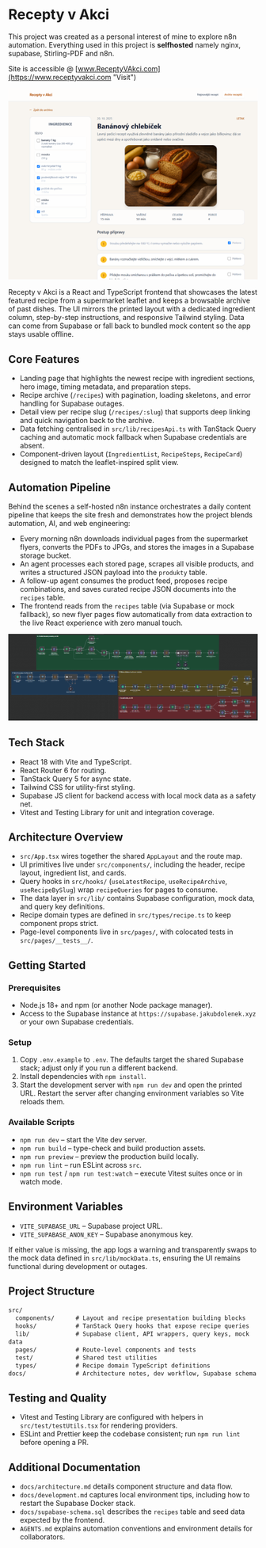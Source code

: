 # Recepty v Akci

This project was created as a personal interest of mine to explore n8n automation. 
Everything used in this project is **selfhosted** namely nginx, supabase, Stirling-PDF and n8n. 

Site is accessible @ [www.ReceptyVAkci.com](https://www.receptyvakci.com "Visit")

[![site showcase](images/site-showcase.png)](images/site-showcase.png)

Recepty v Akci is a React and TypeScript frontend that showcases the latest featured recipe from a supermarket leaflet and keeps a browsable archive of past dishes. The UI mirrors the printed layout with a dedicated ingredient column, step-by-step instructions, and responsive Tailwind styling. Data can come from Supabase or fall back to bundled mock content so the app stays usable offline.

## Core Features
- Landing page that highlights the newest recipe with ingredient sections, hero image, timing metadata, and preparation steps.
- Recipe archive (`/recipes`) with pagination, loading skeletons, and error handling for Supabase outages.
- Detail view per recipe slug (`/recipes/:slug`) that supports deep linking and quick navigation back to the archive.
- Data fetching centralised in `src/lib/recipesApi.ts` with TanStack Query caching and automatic mock fallback when Supabase credentials are absent.
- Component-driven layout (`IngredientList`, `RecipeSteps`, `RecipeCard`) designed to match the leaflet-inspired split view.

## Automation Pipeline
Behind the scenes a self-hosted n8n instance orchestrates a daily content pipeline that keeps the site fresh and demonstrates how the project blends automation, AI, and web engineering:
- Every morning n8n downloads individual pages from the supermarket flyers, converts the PDFs to JPGs, and stores the images in a Supabase storage bucket.
- An agent processes each stored page, scrapes all visible products, and writes a structured JSON payload into the `produkty` table.
- A follow-up agent consumes the product feed, proposes recipe combinations, and saves curated recipe JSON documents into the `recipes` table.
- The frontend reads from the `recipes` table (via Supabase or mock fallback), so new flyer pages flow automatically from data extraction to the live React experience with zero manual touch.

[![n8n showcase](images/n8n-showcase.png)](images/n8n-showcase.png)

## Tech Stack
- React 18 with Vite and TypeScript.
- React Router 6 for routing.
- TanStack Query 5 for async state.
- Tailwind CSS for utility-first styling.
- Supabase JS client for backend access with local mock data as a safety net.
- Vitest and Testing Library for unit and integration coverage.

## Architecture Overview
- `src/App.tsx` wires together the shared `AppLayout` and the route map.
- UI primitives live under `src/components/`, including the header, recipe layout, ingredient list, and cards.
- Query hooks in `src/hooks/` (`useLatestRecipe`, `useRecipeArchive`, `useRecipeBySlug`) wrap `recipeQueries` for pages to consume.
- The data layer in `src/lib/` contains Supabase configuration, mock data, and query key definitions.
- Recipe domain types are defined in `src/types/recipe.ts` to keep component props strict.
- Page-level components live in `src/pages/`, with colocated tests in `src/pages/__tests__/`.

## Getting Started
### Prerequisites
- Node.js 18+ and npm (or another Node package manager).
- Access to the Supabase instance at `https://supabase.jakubdolenek.xyz` or your own Supabase credentials.

### Setup
1. Copy `.env.example` to `.env`. The defaults target the shared Supabase stack; adjust only if you run a different backend.
2. Install dependencies with `npm install`.
3. Start the development server with `npm run dev` and open the printed URL. Restart the server after changing environment variables so Vite reloads them.

### Available Scripts
- `npm run dev` – start the Vite dev server.
- `npm run build` – type-check and build production assets.
- `npm run preview` – preview the production build locally.
- `npm run lint` – run ESLint across `src`.
- `npm run test` / `npm run test:watch` – execute Vitest suites once or in watch mode.

## Environment Variables
- `VITE_SUPABASE_URL` – Supabase project URL.
- `VITE_SUPABASE_ANON_KEY` – Supabase anonymous key.

If either value is missing, the app logs a warning and transparently swaps to the mock data defined in `src/lib/mockData.ts`, ensuring the UI remains functional during development or outages.

## Project Structure
```
src/
  components/      # Layout and recipe presentation building blocks
  hooks/           # TanStack Query hooks that expose recipe queries
  lib/             # Supabase client, API wrappers, query keys, mock data
  pages/           # Route-level components and tests
  test/            # Shared test utilities
  types/           # Recipe domain TypeScript definitions
docs/              # Architecture notes, dev workflow, Supabase schema
```

## Testing and Quality
- Vitest and Testing Library are configured with helpers in `src/test/testUtils.tsx` for rendering providers.
- ESLint and Prettier keep the codebase consistent; run `npm run lint` before opening a PR.

## Additional Documentation
- `docs/architecture.md` details component structure and data flow.
- `docs/development.md` captures local environment tips, including how to restart the Supabase Docker stack.
- `docs/supabase-schema.sql` describes the `recipes` table and seed data expected by the frontend.
- `AGENTS.md` explains automation conventions and environment details for collaborators.
